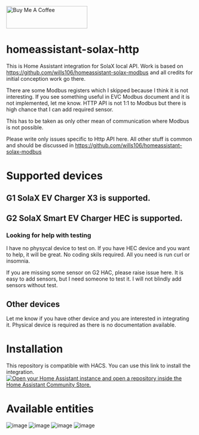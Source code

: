 <a href="https://www.buymeacoffee.com/qG6DdXgzah" target="_blank"><img src="https://cdn.buymeacoffee.com/buttons/v2/default-blue.png" alt="Buy Me A Coffee" style="height: 60px !important;width: 217px !important;" ></a>
# homeassistant-solax-http
This is Home Assistant integration for SolaX local API.
Work is based on https://github.com/wills106/homeassistant-solax-modbus and all credits for initial conception work go there.

There are some Modbus registers which I skipped because I think it is not interesting. If you see something useful in EVC Modbus document and it is not implemented, let me know.
HTTP API is not 1:1 to Modbus but there is high chance that I can add required sensor.

This has to be taken as only other mean of communication where Modbus is not possible.

Please write only issues specific to Http API here.
All other stuff is common and should be discussed in https://github.com/wills106/homeassistant-solax-modbus

# Supported devices
## G1 SolaX EV Charger X3 is supported.

## G2 SolaX Smart EV Charger HEC is supported.
### Looking for help with testing
I have no physycal device to test on.
If you have HEC device and you want to help, it will be great. No coding skils required. All you need is run curl or insomnia. 

If you are missing some sensor on G2 HAC, please raise issue here. It is easy to add sensors, but I need someone to test it. I will not blindly add sensors without test.

## Other devices
Let me know if you have other device and you are interested in integrating it. Physical device is required as there is no documentation available.

# Installation
This repository is compatible with HACS. You can use this link to install the integration.
[![Open your Home Assistant instance and open a repository inside the Home Assistant Community Store.](https://my.home-assistant.io/badges/hacs_repository.svg)](https://my.home-assistant.io/redirect/hacs_repository/?owner=PatrikTrestik&repository=homeassistant-solax-http&category=integration)

# Available entities
![image](https://github.com/PatrikTrestik/homeassistant-solax-http/assets/17616747/e7faad55-d647-4736-93a3-8fc22917d20c)
![image](https://github.com/PatrikTrestik/homeassistant-solax-http/assets/17616747/299655fc-cb52-41d0-97d4-0ff0c9a103af)
![image](https://github.com/PatrikTrestik/homeassistant-solax-http/assets/17616747/2bad6d88-91ca-4656-aea1-4bf53a12fa38)
![image](https://github.com/PatrikTrestik/homeassistant-solax-http/assets/17616747/659b9fff-2898-4cb8-a911-38eaa7261fe0)


